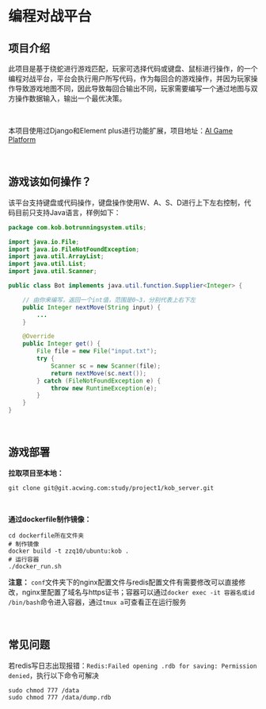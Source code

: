 # 编程对战平台

## 项目介绍

此项目是基于绕蛇进行游戏匹配，玩家可选择代码或键盘、鼠标进行操作，的一个编程对战平台，平台会执行用户所写代码，作为每回合的游戏操作，并因为玩家操作导致游戏地图不同，因此导致每回合输出不同，玩家需要编写一个通过地图与双方操作数据输入，输出一个最优决策。

<br>

本项目使用过Django和Element plus进行功能扩展，项目地址：[AI Game Platform](https://github.com/ZzqForCoding/ai_game)

<br>

## 游戏该如何操作？

该平台支持键盘或代码操作，键盘操作使用W、A、S、D进行上下左右控制，代码目前只支持Java语言，样例如下：

```java
package com.kob.botrunningsystem.utils;

import java.io.File;
import java.io.FileNotFoundException;
import java.util.ArrayList;
import java.util.List;
import java.util.Scanner;

public class Bot implements java.util.function.Supplier<Integer> {

    // 由你来编写，返回一个int值，范围是0~3，分别代表上右下左
    public Integer nextMove(String input) {
        ...
    }

    @Override
    public Integer get() {
        File file = new File("input.txt");
        try {
            Scanner sc = new Scanner(file);
            return nextMove(sc.next());
        } catch (FileNotFoundException e) {
            throw new RuntimeException(e);
        }
    }
}
```

<br>

## 游戏部署

**拉取项目至本地：**
```git
git clone git@git.acwing.com:study/project1/kob_server.git
```
<br>

**通过dockerfile制作镜像：**
```shell
cd dockerfile所在文件夹
# 制作镜像
docker build -t zzq10/ubuntu:kob .
# 运行容器
./docker_run.sh
```

**注意：** `conf`文件夹下的nginx配置文件与redis配置文件有需要修改可以直接修改，nginx里配置了域名与https证书；容器可以通过`docker exec -it 容器名或id /bin/bash`命令进入容器，通过`tmux a`可查看正在运行服务

<br>

## 常见问题

若redis写日志出现报错：`Redis:Failed opening .rdb for saving: Permission denied`，执行以下命令可解决
```shell
sudo chmod 777 /data
sudo chmod 777 /data/dump.rdb
```
